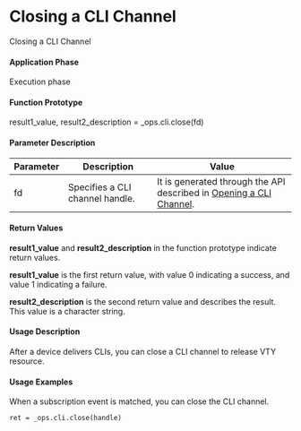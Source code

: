 Closing a CLI Channel
=====================

Closing a CLI Channel

#### Application Phase

Execution phase


#### Function Prototype

result1\_value, result2\_description = \_ops.cli.close(fd)


#### Parameter Description

| Parameter | Description | Value |
| --- | --- | --- |
| fd | Specifies a CLI channel handle. | It is generated through the API described in [Opening a CLI Channel](vrp_ops_cfg_0039.html). |



#### Return Values

**result1\_value** and **result2\_description** in the function prototype indicate return values.

**result1\_value** is the first return value, with value 0 indicating a success, and value 1 indicating a failure.

**result2\_description** is the second return value and describes the result. This value is a character string.


#### Usage Description

After a device delivers CLIs, you can close a CLI channel to release VTY resource.


#### Usage Examples

When a subscription event is matched, you can close the CLI channel.

```
ret = _ops.cli.close(handle)
```